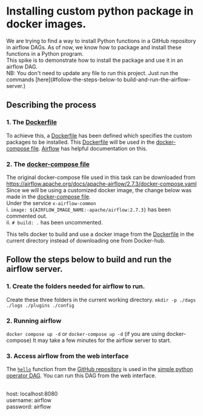 # Installing custom python package in docker images.
We are trying to find a way to install Python functions in a GitHub repository in airflow DAGs.
As of now, we know how to package and install these functions in a Python program. <br>
This spike is to demonstrate how to install the package and use it in an airflow DAG. <br>
NB: You don't need to update any file to run this project. Just run the commands [here](#follow-the-steps-below-to build-and-run-the-airflow-server.)


## Describing the process
### 1. The [Dockerfile](./Dockerfile)
To achieve this, a [Dockerfile](./Dockerfile) has been defined which specifies the custom packages to be installed.
This [Dockerfile](./Dockerfile) will be used in the [docker-compose file](./docker-compose.yaml).
[Airflow](https://airflow.apache.org/docs/docker-stack/build.html) has helpful documentation on this.


### 2. The [docker-compose file](./docker-compose.yaml)
The original docker-compose file used in this task can be downloaded from https://airflow.apache.org/docs/apache-airflow/2.7.3/docker-compose.yaml <br>
Since we will be using a customized docker image, the change below was made in the [docker-compose file](./docker-compose.yaml). <br>
Under the service `x-airflow-common` <br>
i. `image: ${AIRFLOW_IMAGE_NAME:-apache/airflow:2.7.3}` has been commented out. <br>
ii. `# build: .` has been uncommented. <br>

This tells docker to build and use a docker image from the [Dockerfile](./Dockerfile) in the current directory instead of downloading one from Docker-hub.

## Follow the steps below to build and run the airflow server.

### 1. Create the folders needed for airflow to run.
Create these three folders in the current working directory.
`mkdir -p ./dags ./logs ./plugins ./config`

### 2. Running airflow
 `docker compose up -d` or `docker-compose up -d` (if you are using docker-compose)
It may take a few minutes for the airflow server to start.


### 3. Access airflow from the web interface
The [`hello`](https://github.com/Greenstand/treetracker-functions/blob/main/python/refresh_view.py#L2) function from the [GitHub repository](https://github.com/Greenstand/treetracker-functions) is used in the [simple python operator DAG](./dags/simple_python_operator_dag.py). You can run this DAG from the web interface.

<br>
host: localhost:8080 <br>
username: airflow <br>
password: airflow <br>
